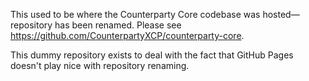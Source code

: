 This used to be where the Counterparty Core codebase was hosted—repository has been renamed. Please see <https://github.com/CounterpartyXCP/counterparty-core>.

This dummy repository exists to deal with the fact that GitHub Pages doesn't play nice with repository renaming.

